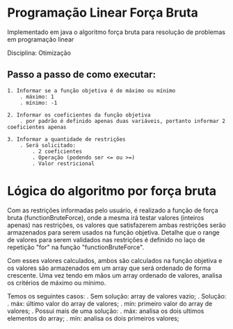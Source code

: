 # Programação Linear Força Bruta

Implementado em java o algoritmo força bruta para resolução de problemas em programação linear

Disciplina: Otimização

## Passo a passo de como executar:

    1. Informar se a função objetiva é de máximo ou mínimo
        . máximo: 1
        . mínimo: -1

    2. Informar os coeficientes da função objetiva
        . por padrão é definido apenas duas variáveis, portanto informar 2 coeficientes apenas

    3. Informar a quantidade de restrições
        . Será solicitado:
            . 2 coeficientes
            . Operação (podendo ser <= ou >=)
            . Valor restricional

# Lógica do algoritmo por força bruta

Com as restrições informadas pelo usuário, é realizado a função de força bruta (functionBruteForce), onde a mesma irá testar valores (inteiros apenas) nas restrições, os valores que satisfazerem ambas restrições serão armazenados para serem usados na função objetiva.
Detalhe que o range de valores para serem validados nas restrições é definido no laço de repetição "for" na função "functionBruteForce".

Com esses valores calculados, ambos são calculados na função objetiva e os valores são armazenados em um array que será ordenado de forma crescente.
Uma vez tendo em mãos um array ordenado de valores, analisa os critérios de máximo ou mínimo.

Temos os seguintes casos:
. Sem solução: array de valores vazio;
. Solução:
. máx: último valor do array de valores;
. mín: primeiro valor do array de valores;
. Possui mais de uma solução:
. máx: analisa os dois ultimos elementos do array;
. mín: analisa os dois primeiros valores;
